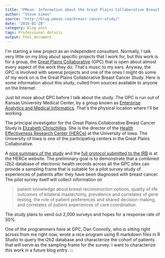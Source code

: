 ```yaml
---
title: "PMean: Information about the Great Plains Collaborative Breast Cancer Study"
author: "Steve Simon"
source: "http://blog.pmean.com/breast-cancer-study/"
date: "2016-01-28"
category: Blog post
tags: Professional details
output: html_document
---
```


I'm starting a new project as an independent consultant. Normally, I
talk very little on my blog about specific projects that I work for, but
this work is for a group, the [Great Plains
Collaborative](http://www.gpcnetwork.org/) (GPC) that is open about
almost every aspect of the work they do. That's music to my ears.
Anyway, the GPC is involved with several projects and one of the ones I
might do some of my work on is the Great Plains Collaborative Breast
Cancer Study. Here is some information about this study, culled from
sources available to anyone on the Internet.

<!---More--->

Just bit more about GPC before I talk about the study. The GPC is run
out of Kansas University Medical Center, by a group known as [Enterprise
Analytics and Medical
Informatics](http://www.kumc.edu/ea-mi/faculty-and-staff-directory.html).
That's the physical location where I'll be working.

The principal investigator for the Great Plains Collaborative Breast
Cancer Study is [Elizabeth
Chrischilles](http://www.public-health.uiowa.edu/people/elizabeth-chrischilles/).
She is the director of the [Health Effectiveness Research Center
(HERCe)](http://www.public-health.uiowa.edu/herce/about/index.html) at
the University of Iowa. The University of Iowa is one of the
participating centers in the Great Plains Collaborative.

A [nice summary of the
study](http://www.public-health.uiowa.edu/herce/research/gpc/index.html)
and the [full protocol submitted to the
IRB](http://www.public-health.uiowa.edu/herce/research/gpc/GPC%20Breast%20Cancer%20IRB%20protocol%20approved%2022%20Jul%202015.pdf)
is at the HERCe website. The preliminary goal is to demonstrate that a
combined i2b2 database of electronic health records across all the GPC
sites can provide a sampling frame that is suitable for a pilot survey
study of experiences of patients after they have been diagnosed with
breast cancer. The pilot survey itself will collect information on

> patient knowledge about breast reconstruction options, quality of life
> outcomes of bilateral mastectomy, prevalence and correlates of gene
> testing, the role of patient preferences and shared decision-making,
> and correlates of patient experiences of care coordination.

The study plans to send out 2,000 surveys and hopes for a response rate
of 50%.

One of the programmers here at GPC, Dan Connolly, who is sitting right
across from me right now, wrote a nice program using R markdown files in
R Studio to query the i2b2 database and characterize the cohort of
patients that will serve as the sampling frame for the survey. I want to
characterize this work in a future blog entry.
:::

